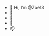 - 👋 Hi, I’m @Zoe13
- 👀 
- 🌱 
- 💞️ 
- 📫 

<!---
Zoe13Git/Zoe13Git is a ✨ special ✨ repository because its `README.md` (this file) appears on your GitHub profile.
You can click the Preview link to take a look at your changes.
--->

